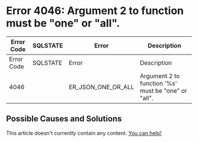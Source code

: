 
# Error 4046: Argument 2 to function must be "one" or "all".


| Error Code | SQLSTATE | Error | Description |
| --- | --- | --- | --- |
| Error Code | SQLSTATE | Error | Description |
| 4046 |  | ER_JSON_ONE_OR_ALL | Argument 2 to function '%s' must be "one" or "all". |




## Possible Causes and Solutions


This article doesn't currently contain any content. [You can help!](/en/writing-and-editing-knowledge-base-articles/)

